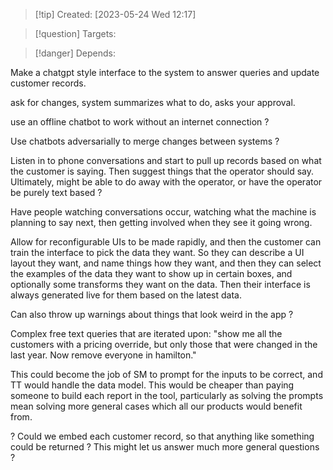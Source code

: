 
>[!tip] Created: [2023-05-24 Wed 12:17]

>[!question] Targets: 

>[!danger] Depends: 

Make a chatgpt style interface to the system to answer queries and update customer records.

ask for changes, system summarizes what to do, asks your approval.

use an offline chatbot to work without an internet connection ?

Use chatbots adversarially to merge changes between systems ?

Listen in to phone conversations and start to pull up records based on what the customer is saying.  Then suggest things that the operator should say.  Ultimately, might be able to do away with the operator, or have the operator be purely text based ?

Have people watching conversations occur, watching what the machine is planning to say next, then getting involved when they see it going wrong.

Allow for reconfigurable UIs to be made rapidly, and then the customer can train the interface to pick the data they want.  So they can describe a UI layout they want, and name things how they want, and then they can select the examples of the data they want to show up in certain boxes, and optionally some transforms they want on the data.  Then their interface is always generated live for them based on the latest data.

Can also throw up warnings about things that look weird in the app ?

Complex free text queries that are iterated upon: "show me all the customers with a pricing override, but only those that were changed in the last year.  Now remove everyone in hamilton."

This could become the job of SM to prompt for the inputs to be correct, and TT would handle the data model.  This would be cheaper than paying someone to build each report in the tool, particularly as solving the prompts mean solving more general cases which all our products would benefit from.

? Could we embed each customer record, so that anything like something could be returned ?
This might let us answer much more general questions ?